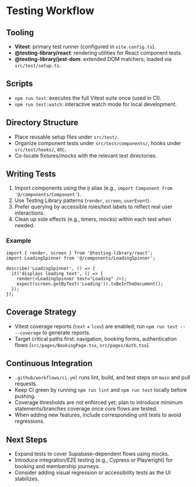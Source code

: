 # Testing Workflow

## Tooling

- **Vitest**: primary test runner (configured in `vite.config.ts`).
- **@testing-library/react**: rendering utilities for React component tests.
- **@testing-library/jest-dom**: extended DOM matchers; loaded via `src/test/setup.ts`.

## Scripts

- `npm run test`: executes the full Vitest suite once (used in CI).
- `npm run test:watch`: interactive watch mode for local development.

## Directory Structure

- Place reusable setup files under `src/test/`.
- Organize component tests under `src/test/components/`, hooks under `src/test/hooks/`, etc.
- Co-locate fixtures/mocks with the relevant test directories.

## Writing Tests

1. Import components using the `@` alias (e.g., `import Component from '@/components/Component'`).
2. Use Testing Library patterns (`render`, `screen`, `userEvent`).
3. Prefer querying by accessible roles/text labels to reflect real user interactions.
4. Clean up side effects (e.g., timers, mocks) within each test when needed.

### Example

```tsx
import { render, screen } from '@testing-library/react';
import LoadingSpinner from '@/components/LoadingSpinner';

describe('LoadingSpinner', () => {
  it('displays loading text', () => {
    render(<LoadingSpinner text="Loading" />);
    expect(screen.getByText('Loading')).toBeInTheDocument();
  });
});
```

## Coverage Strategy

- Vitest coverage reports (`text` + `lcov`) are enabled; run `npm run test -- --coverage` to generate reports.
- Target critical paths first: navigation, booking forms, authentication flows (`src/pages/BookingPage.tsx`, `src/pages/Auth.tsx`).

## Continuous Integration

- `.github/workflows/ci.yml` runs lint, build, and test steps on `main` and pull requests.
- Keep CI green by running `npm run lint` and `npm run test` locally before pushing.
- Coverage thresholds are not enforced yet; plan to introduce minimum statements/branches coverage once core flows are tested.
- When adding new features, include corresponding unit tests to avoid regressions.

## Next Steps

- Expand tests to cover Supabase-dependent flows using mocks.
- Introduce integration/E2E testing (e.g., Cypress or Playwright) for booking and membership journeys.
- Consider adding visual regression or accessibility tests as the UI stabilizes.
